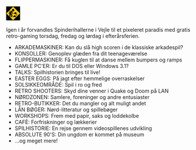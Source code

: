 <!-- BEGIN ARISE ------------------------------
Title:: "Retro Game Days"

Author:: "Retro Game Days"
Description:: "Retro Game Days er en fejring af spilhistorie og spilkultur i uge 42"
Language:: "dk"
Thumbnail:: "arise-icon.png"
Published Date:: "2025-05-02"
Modified Date:: "2025-05-02"

content_header:: "false"
rss_hide:: "true"
---- END ARISE \\ DO NOT MODIFY THIS LINE ---->

![](construction.gif  "Under construction")

Igen i år forvandles Spinderihallerne i Vejle til et pixeleret paradis med gratis retro-gaming torsdag, fredag og lørdag i efterårsferien.️

* ARKADEMASKINER: Kan du slå high scoren i de klassiske arkadespil? 
* KONSOLLER: Genoplev glæden fra dit teenageværelse 
* FLIPPERMASKINER: Få kuglen til at danse mellem bumpers og ramps 
* GAMLE PC'ER: Er du til DOS eller Windows 3.1?
* TALKS: Spilhistorien bringes til live!
* EASTER EGGS: På jagt efter hemmelige overraskelser
* SOLSIKKEOMRÅDE: Spil i ro og fred
* RETRO SHOOTERS: Skyd dine venner i Quake og Doom på LAN
* NØRDZONEN: Samlere, foreninger og andre entusiaster 
* RETRO-BUTIKKER: Det du mangler og alt muligt andet
* LÅN BØGER: Nørd-litteratur og spillebøger
* WORKSHOPS: Frem med papir, saks og loddekolbe
* CAFÈ: Forfriskninger og lækkerier
* SPILHISTORIE: En rejse gennem videospillenes udvikling
* ABSOLUTE 90'S: Din ungdom er kommet på museum
* ...og meget mere!



